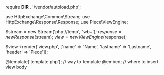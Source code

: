 require __DIR__ . '/vendor/autoload.php';

use HttpExchange\Common\Stream;
use HttpExchange\Response\Response;
use Piece\ViewEngine;

$stream = new Stream('php://temp', 'wb+');
$response = new Response($stream);
$view = new ViewEngine($response);

$view->render('view.php', ['name' => 'Name', 'lastname' => 'Lastname', 'header' => 'Piece']);

@template('template.php'); // way to template
@embed; // where to insert view body